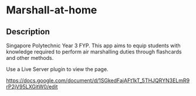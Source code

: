# Marshall-at-home
## Description
Singapore Polytechnic Year 3 FYP. This app aims to equip students with knowledge required to perform air marshalling duties through flashcards and other methods.

Use a Live Server plugin to view the page.

https://docs.google.com/document/d/1SGkedFajAFt1kT_5THJQRYN3ELmR9rP2jV95LXGitW0/edit
